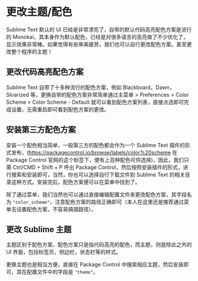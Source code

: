 # 更改主题/配色

Sublime Text 默认的 UI 已经是非常漂亮了，自带的默认代码高亮配色方案是流行的 Monokai，其本身作为默认配色，已经是对很多语言的高亮做了不少优化了，显示效果非常棒。如果觉得有些审美疲劳，我们也可以自行更改配色方案。甚至更改整个程序的主题！

## 更改代码高亮配色方案

Sublime Text 自带了十多种流行的配色方案，例如 Blackboard，Dawn，Sloarized 等，更换自带的配色方案非常简单通过主菜单 > Preferences > Color Scheme > Color Scheme - Default 就可以看到配色方案列表，直接点选即可完成设置，无需重启即可看到配色方案的更改。

## 安装第三方配色方案

安装一个配色相当简单，一般第三方的配色都会作为一个 Sublime Text 插件的形式发布，(https://packagecontrol.io/browse/labels/color%20scheme 在 Package Control 官网的这个标签下，便有上百种配色可供选择)，因此，我们只需 Ctrl/CMD + Shift + P 呼出 Package Control，然后按照安装插件的形式，进行搜索和安装即可，当然，你也可以选择自行下载文件到 Sublime Text 的相关目录这种方式。安装完后，配色方案便可以在菜单中找到了。

除了通过菜单，我们当然也可以通过直接编辑配置文件来更改配色方案，其字段名为 `"color_scheme"`，注意配色方案的路径正确即可（本人在这里还是推荐通过菜单去设置配色方案，不容易搞错路径）。

## 更改 Sublime 主题

主题区别于配色方案，配色方案只是指代码高亮的配色，而主题，则是除此之外的 UI 界面，包括标签页，侧边栏，状态栏等的样式。

更换主题也是相当方便，直接在 Package Control 中搜索相应主题，然后安装即可，其在配置文件中的字段是 `"theme"`。
